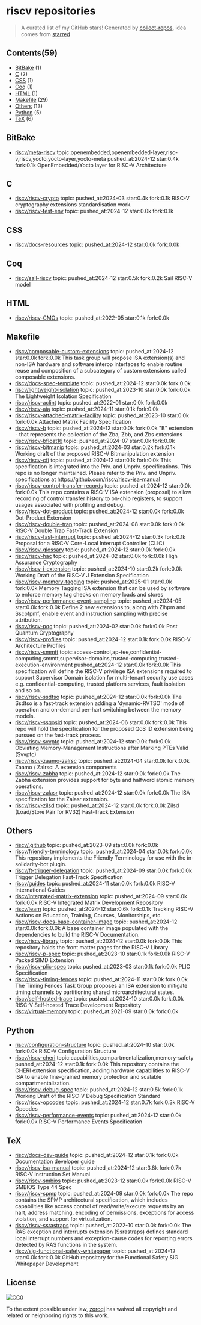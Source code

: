 # riscv repositories


> A curated list of my GitHub stars!  Generated by [collect-repos](https://github.com/zoroqi/collect-repos), idea comes from [starred](https://github.com/maguowei/starred)  


## Contents(59)

- [BitBake](#bitbake) (1)
- [C](#c) (2)
- [CSS](#css) (1)
- [Coq](#coq) (1)
- [HTML](#html) (1)
- [Makefile](#makefile) (29)
- [Others](#others) (13)
- [Python](#python) (5)
- [TeX](#tex) (6)

## BitBake

- [riscv/meta-riscv](https://github.com/riscv/meta-riscv) topic:openembedded,openembedded-layer,risc-v,riscv,yocto,yocto-layer,yocto-meta pushed_at:2024-12 star:0.4k fork:0.1k OpenEmbedded/Yocto layer for RISC-V Architecture

## C

- [riscv/riscv-crypto](https://github.com/riscv/riscv-crypto) topic: pushed_at:2024-03 star:0.4k fork:0.1k RISC-V cryptography extensions standardisation work.
- [riscv/riscv-test-env](https://github.com/riscv/riscv-test-env) topic: pushed_at:2024-12 star:0.0k fork:0.1k 

## CSS

- [riscv/docs-resources](https://github.com/riscv/docs-resources) topic: pushed_at:2024-12 star:0.0k fork:0.0k 

## Coq

- [riscv/sail-riscv](https://github.com/riscv/sail-riscv) topic: pushed_at:2024-12 star:0.5k fork:0.2k Sail RISC-V model

## HTML

- [riscv/riscv-CMOs](https://github.com/riscv/riscv-CMOs) topic: pushed_at:2022-05 star:0.1k fork:0.0k 

## Makefile

- [riscv/composable-custom-extensions](https://github.com/riscv/composable-custom-extensions) topic: pushed_at:2024-12 star:0.0k fork:0.0k This task group will propose ISA extension(s) and non-ISA hardware and software interop interfaces to enable routine reuse and composition of a subcategory of custom extensions called composable extensions.
- [riscv/docs-spec-template](https://github.com/riscv/docs-spec-template) topic: pushed_at:2024-12 star:0.0k fork:0.0k 
- [riscv/lightweight-isolation](https://github.com/riscv/lightweight-isolation) topic: pushed_at:2023-10 star:0.0k fork:0.0k The Lightweight Isolation Specification
- [riscv/riscv-aclint](https://github.com/riscv/riscv-aclint) topic: pushed_at:2022-01 star:0.0k fork:0.0k 
- [riscv/riscv-aia](https://github.com/riscv/riscv-aia) topic: pushed_at:2024-11 star:0.1k fork:0.0k 
- [riscv/riscv-attached-matrix-facility](https://github.com/riscv/riscv-attached-matrix-facility) topic: pushed_at:2023-10 star:0.0k fork:0.0k Attached Matrix Facility Specification
- [riscv/riscv-b](https://github.com/riscv/riscv-b) topic: pushed_at:2024-12 star:0.0k fork:0.0k "B" extension - that represents the collection of the Zba, Zbb, and Zbs extensions 
- [riscv/riscv-bfloat16](https://github.com/riscv/riscv-bfloat16) topic: pushed_at:2024-07 star:0.0k fork:0.0k 
- [riscv/riscv-bitmanip](https://github.com/riscv/riscv-bitmanip) topic: pushed_at:2024-03 star:0.2k fork:0.1k Working draft of the proposed RISC-V Bitmanipulation extension
- [riscv/riscv-cfi](https://github.com/riscv/riscv-cfi) topic: pushed_at:2024-12 star:0.1k fork:0.0k This specification is integrated into the Priv. and Unpriv. specifications. This repo is no longer maintained. Please refer to the Priv. and Unpriv. specifications at https://github.com/riscv/riscv-isa-manual
- [riscv/riscv-control-transfer-records](https://github.com/riscv/riscv-control-transfer-records) topic: pushed_at:2024-12 star:0.0k fork:0.0k This repo contains a RISC-V ISA extension (proposal) to allow recording of control transfer history to on-chip registers, to support usages associated with profiling and debug.
- [riscv/riscv-dot-product](https://github.com/riscv/riscv-dot-product) topic: pushed_at:2024-12 star:0.0k fork:0.0k Dot-Product Extension
- [riscv/riscv-double-trap](https://github.com/riscv/riscv-double-trap) topic: pushed_at:2024-08 star:0.0k fork:0.0k RISC-V Double Trap Fast-Track Extension
- [riscv/riscv-fast-interrupt](https://github.com/riscv/riscv-fast-interrupt) topic: pushed_at:2024-12 star:0.3k fork:0.1k Proposal for a RISC-V Core-Local Interrupt Controller (CLIC)
- [riscv/riscv-glossary](https://github.com/riscv/riscv-glossary) topic: pushed_at:2024-12 star:0.0k fork:0.0k 
- [riscv/riscv-hac](https://github.com/riscv/riscv-hac) topic: pushed_at:2024-02 star:0.0k fork:0.0k  High Assurance Cryptography
- [riscv/riscv-j-extension](https://github.com/riscv/riscv-j-extension) topic: pushed_at:2024-10 star:0.2k fork:0.0k Working Draft of the RISC-V J Extension Specification
- [riscv/riscv-memory-tagging](https://github.com/riscv/riscv-memory-tagging) topic: pushed_at:2025-01 star:0.0k fork:0.0k Memory Tagging ISA extension that can be used by software to enforce memory tag checks on memory loads and stores
- [riscv/riscv-performance-event-sampling](https://github.com/riscv/riscv-performance-event-sampling) topic: pushed_at:2024-05 star:0.0k fork:0.0k Define 2 new extensions to, along with Zihpm and Sscofpmf, enable event and instruction sampling with precise attribution.
- [riscv/riscv-pqc](https://github.com/riscv/riscv-pqc) topic: pushed_at:2024-02 star:0.0k fork:0.0k Post Quantum Cryptography
- [riscv/riscv-profiles](https://github.com/riscv/riscv-profiles) topic: pushed_at:2024-12 star:0.1k fork:0.0k RISC-V Architecture Profiles
- [riscv/riscv-smmtt](https://github.com/riscv/riscv-smmtt) topic:access-control,ap-tee,confidential-computing,smmtt,supervisor-domains,trusted-computing,trusted-execution-environment pushed_at:2024-12 star:0.0k fork:0.0k This specification will define the RISC-V privilege ISA extensions required to support Supervisor Domain isolation for multi-tenant security use cases e.g. confidential-computing, trusted platform services, fault isolation and so on.
- [riscv/riscv-ssdtso](https://github.com/riscv/riscv-ssdtso) topic: pushed_at:2024-12 star:0.0k fork:0.0k The Ssdtso is a fast-track extension adding a 'dynamic-RVTSO' mode of operation and on-demand per-hart switching between the memory models.
- [riscv/riscv-ssqosid](https://github.com/riscv/riscv-ssqosid) topic: pushed_at:2024-06 star:0.0k fork:0.0k This repo will hold the specification for the proposed QoS ID extension being pursued on the fast-track process.
- [riscv/riscv-svvptc](https://github.com/riscv/riscv-svvptc) topic: pushed_at:2024-12 star:0.0k fork:0.0k Obviating Memory-Management Instructions after Marking PTEs Valid (Svvptc)
- [riscv/riscv-zaamo-zalrsc](https://github.com/riscv/riscv-zaamo-zalrsc) topic: pushed_at:2024-04 star:0.0k fork:0.0k Zaamo / Zalrsc: A extension components
- [riscv/riscv-zabha](https://github.com/riscv/riscv-zabha) topic: pushed_at:2024-12 star:0.0k fork:0.0k The Zabha extension provides support for byte and halfword atomic memory operations.
- [riscv/riscv-zalasr](https://github.com/riscv/riscv-zalasr) topic: pushed_at:2024-12 star:0.0k fork:0.0k The ISA specification for the Zalasr extension.
- [riscv/riscv-zilsd](https://github.com/riscv/riscv-zilsd) topic: pushed_at:2024-12 star:0.0k fork:0.0k Zilsd (Load/Store Pair for RV32) Fast-Track Extension

## Others

- [riscv/.github](https://github.com/riscv/.github) topic: pushed_at:2023-09 star:0.0k fork:0.0k 
- [riscv/friendly-terminology](https://github.com/riscv/friendly-terminology) topic: pushed_at:2024-04 star:0.0k fork:0.0k This repository implements the Friendly Terminology for use with the in-solidarity-bot plugin.
- [riscv/ft-trigger-delegation](https://github.com/riscv/ft-trigger-delegation) topic: pushed_at:2024-09 star:0.0k fork:0.0k Trigger Delegation Fast-Track Specification
- [riscv/guides](https://github.com/riscv/guides) topic: pushed_at:2024-11 star:0.0k fork:0.0k RISC-V International Guides
- [riscv/integrated-matrix-extension](https://github.com/riscv/integrated-matrix-extension) topic: pushed_at:2024-09 star:0.0k fork:0.0k RISC-V Integrated Matrix Development Repository
- [riscv/learn](https://github.com/riscv/learn) topic: pushed_at:2024-12 star:0.6k fork:0.1k Tracking RISC-V Actions on Education, Training, Courses, Monitorships, etc. 
- [riscv/riscv-docs-base-container-image](https://github.com/riscv/riscv-docs-base-container-image) topic: pushed_at:2024-12 star:0.0k fork:0.0k A base container image populated with the dependencies to build the RISC-V Documentation.
- [riscv/riscv-library](https://github.com/riscv/riscv-library) topic: pushed_at:2024-12 star:0.0k fork:0.0k This repository holds the front matter pages for the RISC-V Library
- [riscv/riscv-p-spec](https://github.com/riscv/riscv-p-spec) topic: pushed_at:2023-10 star:0.1k fork:0.0k RISC-V Packed SIMD Extension
- [riscv/riscv-plic-spec](https://github.com/riscv/riscv-plic-spec) topic: pushed_at:2023-03 star:0.1k fork:0.0k PLIC Specification
- [riscv/riscv-timing-fences](https://github.com/riscv/riscv-timing-fences) topic: pushed_at:2024-11 star:0.0k fork:0.0k The Timing Fences Task Group proposes an ISA extension to mitigate timing channels by partitioning shared microarchitectural states.
- [riscv/self-hosted-trace](https://github.com/riscv/self-hosted-trace) topic: pushed_at:2024-10 star:0.0k fork:0.0k RISC-V Self-hosted Trace Development Repositoty
- [riscv/virtual-memory](https://github.com/riscv/virtual-memory) topic: pushed_at:2021-09 star:0.0k fork:0.0k 

## Python

- [riscv/configuration-structure](https://github.com/riscv/configuration-structure) topic: pushed_at:2024-10 star:0.0k fork:0.0k RISC-V Configuration Structure
- [riscv/riscv-cheri](https://github.com/riscv/riscv-cheri) topic:capabilities,compartmentalization,memory-safety pushed_at:2024-12 star:0.1k fork:0.0k This repository contains the CHERI extension specification, adding hardware capabilities to RISC-V ISA to enable fine-grained memory protection and scalable compartmentalization.
- [riscv/riscv-debug-spec](https://github.com/riscv/riscv-debug-spec) topic: pushed_at:2024-12 star:0.5k fork:0.1k Working Draft of the RISC-V Debug Specification Standard
- [riscv/riscv-opcodes](https://github.com/riscv/riscv-opcodes) topic: pushed_at:2024-12 star:0.7k fork:0.3k RISC-V Opcodes
- [riscv/riscv-performance-events](https://github.com/riscv/riscv-performance-events) topic: pushed_at:2024-12 star:0.0k fork:0.0k RISC-V Performance Events Specification

## TeX

- [riscv/docs-dev-guide](https://github.com/riscv/docs-dev-guide) topic: pushed_at:2024-12 star:0.1k fork:0.0k Documentation developer guide
- [riscv/riscv-isa-manual](https://github.com/riscv/riscv-isa-manual) topic: pushed_at:2024-12 star:3.8k fork:0.7k RISC-V Instruction Set Manual
- [riscv/riscv-smbios](https://github.com/riscv/riscv-smbios) topic: pushed_at:2023-12 star:0.0k fork:0.0k RISC-V SMBIOS Type 44 Spec
- [riscv/riscv-spmp](https://github.com/riscv/riscv-spmp) topic: pushed_at:2024-09 star:0.0k fork:0.0k The repo contains the SPMP architectural specification, which includes capabilities like access control of read/write/execute requests by an hart, address matching, encoding of permissions, exceptions for access violation, and support for virtualization.
- [riscv/riscv-ssrastraps](https://github.com/riscv/riscv-ssrastraps) topic: pushed_at:2022-10 star:0.0k fork:0.0k The RAS exception and interrupts extension (Ssrastraps) defines standard local interrupt numbers and exception-cause codes for reporting errors detected by RAS functions in the system.
- [riscv/sig-functional-safety-whitepaper](https://github.com/riscv/sig-functional-safety-whitepaper) topic: pushed_at:2024-12 star:0.0k fork:0.0k GitHub repository for the Functional Safety SIG Whitepaper Development


## License

[![CC0](http://mirrors.creativecommons.org/presskit/buttons/88x31/svg/cc-zero.svg)](https://creativecommons.org/publicdomain/zero/1.0/)

To the extent possible under law, [zoroqi](https://github.com/zoroqi) has waived all copyright and related or neighboring rights to this work.
